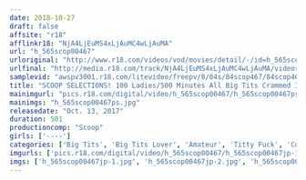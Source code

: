 ```yaml
---
date: 2018-10-27
draft: false
affsite: "r18"
afflinkr18: "NjA4LjEuMS4xLjAuMC4wLjAuMA"
url: "h_565scop00467"
urloriginal: "http://www.r18.com/videos/vod/movies/detail/-/id=h_565scop00467"
urlfinal: "http://media.r18.com/track/NjA4LjEuMS4xLjAuMC4wLjAuMA/videos/vod/movies/detail/-/id=h_565scop00467"
samplevid: "awspv3001.r18.com/litevideo/freepv/8/84s/84scop467/84scop467_dmb_w.mp4"
title: "SCOOP SELECTIONS! 100 Ladies/500 Minutes All Big Tits Crammed Into This One Special Video! Number 2!!"
mainimgurl: "pics.r18.com/digital/video/h_565scop00467/h_565scop00467ps.jpg"
mainimgs: "h_565scop00467ps.jpg"
releasedate: "Oct. 13, 2017"
duration: 501
productioncomp: "Scoop"
girls: ['----']
categories: ['Big Tits', 'Big Tits Lover', 'Amateur', 'Titty Fuck', 'Compilation', 'Over 4 Hours', 'Hi-Def']
imgurls: ['pics.r18.com/digital/video/h_565scop00467/h_565scop00467jp-1.jpg', 'pics.r18.com/digital/video/h_565scop00467/h_565scop00467jp-2.jpg', 'pics.r18.com/digital/video/h_565scop00467/h_565scop00467jp-3.jpg', 'pics.r18.com/digital/video/h_565scop00467/h_565scop00467jp-4.jpg', 'pics.r18.com/digital/video/h_565scop00467/h_565scop00467jp-5.jpg', 'pics.r18.com/digital/video/h_565scop00467/h_565scop00467jp-6.jpg', 'pics.r18.com/digital/video/h_565scop00467/h_565scop00467jp-7.jpg', 'pics.r18.com/digital/video/h_565scop00467/h_565scop00467jp-8.jpg', 'pics.r18.com/digital/video/h_565scop00467/h_565scop00467jp-9.jpg', 'pics.r18.com/digital/video/h_565scop00467/h_565scop00467jp-10.jpg', 'pics.r18.com/digital/video/h_565scop00467/h_565scop00467jp-11.jpg', 'pics.r18.com/digital/video/h_565scop00467/h_565scop00467jp-12.jpg', 'pics.r18.com/digital/video/h_565scop00467/h_565scop00467jp-13.jpg', 'pics.r18.com/digital/video/h_565scop00467/h_565scop00467jp-14.jpg', 'pics.r18.com/digital/video/h_565scop00467/h_565scop00467jp-15.jpg', 'pics.r18.com/digital/video/h_565scop00467/h_565scop00467jp-16.jpg', 'pics.r18.com/digital/video/h_565scop00467/h_565scop00467jp-17.jpg', 'pics.r18.com/digital/video/h_565scop00467/h_565scop00467jp-18.jpg', 'pics.r18.com/digital/video/h_565scop00467/h_565scop00467jp-19.jpg', 'pics.r18.com/digital/video/h_565scop00467/h_565scop00467jp-20.jpg']
imgs: ['h_565scop00467jp-1.jpg', 'h_565scop00467jp-2.jpg', 'h_565scop00467jp-3.jpg', 'h_565scop00467jp-4.jpg', 'h_565scop00467jp-5.jpg', 'h_565scop00467jp-6.jpg', 'h_565scop00467jp-7.jpg', 'h_565scop00467jp-8.jpg', 'h_565scop00467jp-9.jpg', 'h_565scop00467jp-10.jpg', 'h_565scop00467jp-11.jpg', 'h_565scop00467jp-12.jpg', 'h_565scop00467jp-13.jpg', 'h_565scop00467jp-14.jpg', 'h_565scop00467jp-15.jpg', 'h_565scop00467jp-16.jpg', 'h_565scop00467jp-17.jpg', 'h_565scop00467jp-18.jpg', 'h_565scop00467jp-19.jpg', 'h_565scop00467jp-20.jpg']
---
```

